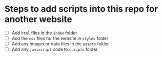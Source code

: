 # Steps to add scripts into this repo for another website

- [ ] Add `html` files in the `index` folder
- [ ] Add the `css` files for the website in `styles` folder
- [ ] Add any images or data files in the `assets` folder
- [ ] Add any `javascript` code to `scripts` folder
